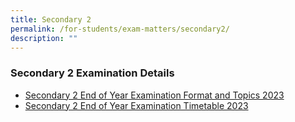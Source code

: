 ```yaml
---
title: Secondary 2
permalink: /for-students/exam-matters/secondary2/
description: ""
---
```

### Secondary 2 Examination Details

* [Secondary 2 End of Year Examination Format and Topics 2023](/files/For%20Students/Exam%20Matters/Sec%202/sec%202%20end-of-year%20examination%20format%20and%20topics%202023.pdf)
* [Secondary 2 End of Year Examination Timetable 2023](/files/For%20Students/Exam%20Matters/Sec%202/sec%202%20eye%20timetable%202023_updated%2016%20sept_students'copy.pdf)